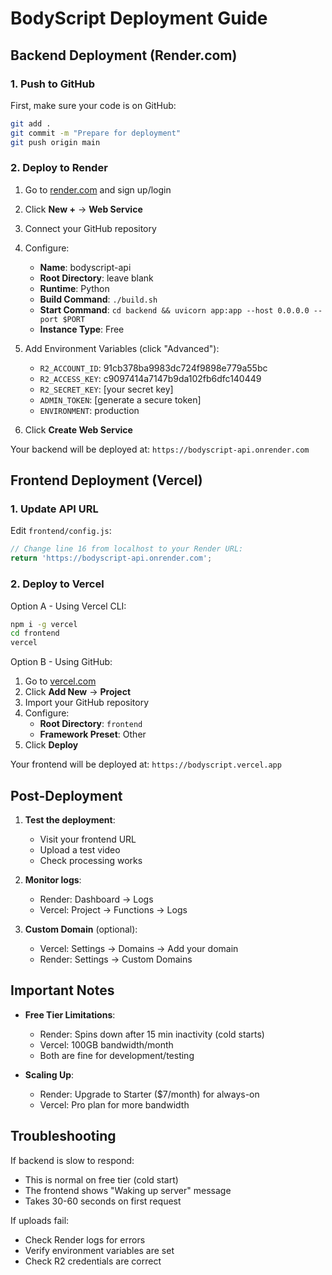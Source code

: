 # BodyScript Deployment Guide

## Backend Deployment (Render.com)

### 1. Push to GitHub
First, make sure your code is on GitHub:
```bash
git add .
git commit -m "Prepare for deployment"
git push origin main
```

### 2. Deploy to Render

1. Go to [render.com](https://render.com) and sign up/login
2. Click **New +** → **Web Service**
3. Connect your GitHub repository
4. Configure:
   - **Name**: bodyscript-api
   - **Root Directory**: leave blank
   - **Runtime**: Python
   - **Build Command**: `./build.sh`
   - **Start Command**: `cd backend && uvicorn app:app --host 0.0.0.0 --port $PORT`
   - **Instance Type**: Free

5. Add Environment Variables (click "Advanced"):
   - `R2_ACCOUNT_ID`: 91cb378ba9983dc724f9898e779a55bc
   - `R2_ACCESS_KEY`: c9097414a7147b9da102fb6dfc140449
   - `R2_SECRET_KEY`: [your secret key]
   - `ADMIN_TOKEN`: [generate a secure token]
   - `ENVIRONMENT`: production

6. Click **Create Web Service**

Your backend will be deployed at: `https://bodyscript-api.onrender.com`

## Frontend Deployment (Vercel)

### 1. Update API URL
Edit `frontend/config.js`:
```javascript
// Change line 16 from localhost to your Render URL:
return 'https://bodyscript-api.onrender.com';
```

### 2. Deploy to Vercel

Option A - Using Vercel CLI:
```bash
npm i -g vercel
cd frontend
vercel
```

Option B - Using GitHub:
1. Go to [vercel.com](https://vercel.com)
2. Click **Add New** → **Project**
3. Import your GitHub repository
4. Configure:
   - **Root Directory**: `frontend`
   - **Framework Preset**: Other
5. Click **Deploy**

Your frontend will be deployed at: `https://bodyscript.vercel.app`

## Post-Deployment

1. **Test the deployment**:
   - Visit your frontend URL
   - Upload a test video
   - Check processing works

2. **Monitor logs**:
   - Render: Dashboard → Logs
   - Vercel: Project → Functions → Logs

3. **Custom Domain** (optional):
   - Vercel: Settings → Domains → Add your domain
   - Render: Settings → Custom Domains

## Important Notes

- **Free Tier Limitations**:
  - Render: Spins down after 15 min inactivity (cold starts)
  - Vercel: 100GB bandwidth/month
  - Both are fine for development/testing

- **Scaling Up**:
  - Render: Upgrade to Starter ($7/month) for always-on
  - Vercel: Pro plan for more bandwidth

## Troubleshooting

If backend is slow to respond:
- This is normal on free tier (cold start)
- The frontend shows "Waking up server" message
- Takes 30-60 seconds on first request

If uploads fail:
- Check Render logs for errors
- Verify environment variables are set
- Check R2 credentials are correct